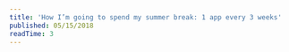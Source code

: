 ```yaml
---
title: 'How I’m going to spend my summer break: 1 app every 3 weeks'
published: 05/15/2018
readTime: 3
---
```

